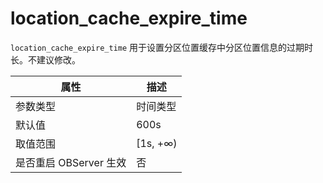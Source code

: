location_cache_expire_time
===============================================

`location_cache_expire_time` 用于设置分区位置缓存中分区位置信息的过期时长。不建议修改。

|      **属性**      |  **描述**   |
|------------------|-----------|
| 参数类型             | 时间类型      |
| 默认值              | 600s      |
| 取值范围             | \[1s, +∞) |
| 是否重启 OBServer 生效 | 否         |
